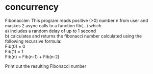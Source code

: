 # concurrency

 Fibonaccier: This program reads positive (>0) number n from user and maskes 2 async calls to a function fib(...) which  
 a) includes a random delay of up to 1 second    
 b) calculates and returns the fibonacci number calculated
 using the following recursive formula:   
  Fib(0) = 0  
  Fib(1) = 1  
  Fib(n) = Fib(n-1) + Fib(n-2)  

Print out the resulting Fibonacci number
